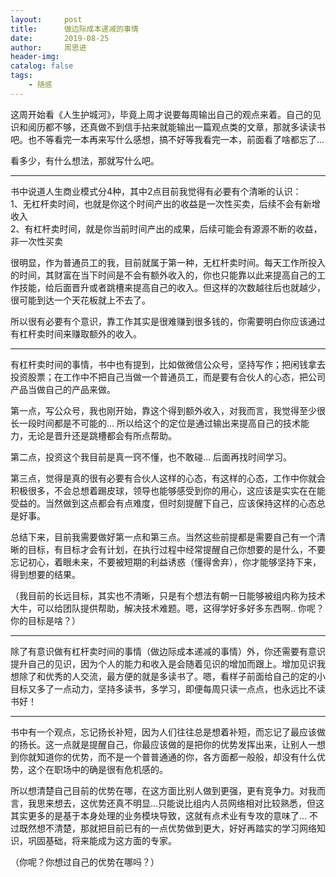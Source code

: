 ```yaml
---
layout:     post
title:      做边际成本递减的事情
date:       2019-08-25
author:     周思进
header-img:	
catalog: false
tags:
    - 随感
---
```


这周开始看《人生护城河》，毕竟上周才说要每周输出自己的观点来着。自己的见识和阅历都不够，还真做不到信手拈来就能输出一篇观点类的文章，那就多读读书吧。也不等看完一本再来写什么感想，搞不好等我看完一本，前面看了啥都忘了...

看多少，有什么想法，那就写什么吧。

---

书中说道人生商业模式分4种，其中2点目前我觉得有必要有个清晰的认识：  
1、无杠杆卖时间，也就是你这个时间产出的收益是一次性买卖，后续不会有新增收入  
2、有杠杆卖时间，就是你当前时间产出的成果，后续可能会有源源不断的收益，非一次性买卖

很明显，作为普通员工的我，目前就属于第一种，无杠杆卖时间。每天工作所投入的时间，其财富在当下时间是不会有额外收入的，你也只能靠以此来提高自己的工作技能，给后面晋升或者跳槽来提高自己的收入。但这样的次数越往后也就越少，很可能到达一个天花板就上不去了。

所以很有必要有个意识，靠工作其实是很难赚到很多钱的，你需要明白你应该通过有杠杆卖时间来赚取额外的收入。

---

有杠杆卖时间的事情，书中也有提到，比如做微信公众号，坚持写作；把闲钱拿去投资股票；在工作中不把自己当做一个普通员工，而是要有合伙人的心态，把公司产品当做自己的产品来做。

第一点，写公众号，我也刚开始，靠这个得到额外收入，对我而言，我觉得至少很长一段时间都是不可能的... 所以给这个的定位是通过输出来提高自己的技术能力，无论是晋升还是跳槽都会有所点帮助。

第二点，投资这个我目前是真一窍不懂，也不敢碰...  后面再找时间学习。

第三点，觉得是真的很有必要有合伙人这样的心态，有这样的心态，工作中你就会积极很多，不会总想着踢皮球，领导也能够感受到你的用心，这应该是实实在在能受益的。当然做到这点都会有点难度，但时刻提醒下自己，应该保持这样的心态总是好事。

总结下来，目前我需要做好第一点和第三点。当然这些前提都是需要自己有一个清晰的目标，有目标才会有计划，在执行过程中经常提醒自己你想要的是什么，不要忘记初心，着眼未来，不要被短期的利益诱惑（懂得舍弃），你才能够坚持下来，得到想要的结果。

（我目前的长远目标，其实也不清晰，只是有个想法有朝一日能够被组内称为技术大牛，可以给团队提供帮助，解决技术难题。嗯，这得学好多好多东西啊..  你呢？ 你的目标是啥？）

---

除了有意识做有杠杆卖时间的事情（做边际成本递减的事情）外，你还需要有意识提升自己的见识，因为个人的能力和收入是会随着见识的增加而跟上。增加见识我想除了和优秀的人交流，最方便的就是多读书了。嗯，看样子前面给自己的定的小目标又多了一点动力，坚持多读书，多学习，即便每周只读一点点，也永远比不读书好！


---

书中有一个观点，忘记扬长补短，因为人们往往总是想着补短，而忘记了最应该做的扬长。这一点就是提醒自己，你最应该做的是把你的优势发挥出来，让别人一想到你就知道你的优势，而不是一个普普通通的你，各方面都一般般，却没有什么优势，这个在职场中的确是很有危机感的。

所以想清楚自己目前的优势在哪，在这方面比别人做到更强，更有竞争力。对我而言，我思来想去，这优势还真不明显...只能说比组内人员网络相对比较熟悉，但这其实更多的是基于本身处理的业务模块导致，这就有点术业有专攻的意味了...  不过既然想不清楚，那就把目前已有的一点优势做到更大，好好再踏实的学习网络知识，巩固基础，将来能成为这方面的专家。

（你呢？你想过自己的优势在哪吗？）





